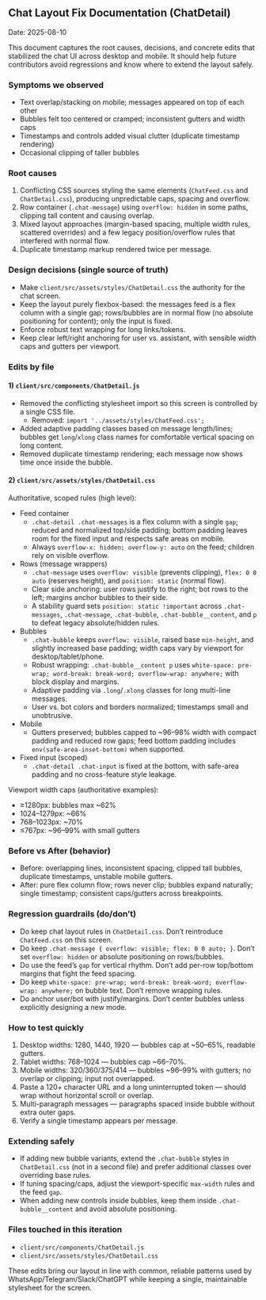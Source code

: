 ## Chat Layout Fix Documentation (ChatDetail)

Date: 2025-08-10

This document captures the root causes, decisions, and concrete edits that stabilized the chat UI across desktop and mobile. It should help future contributors avoid regressions and know where to extend the layout safely.

### Symptoms we observed
- Text overlap/stacking on mobile; messages appeared on top of each other
- Bubbles felt too centered or cramped; inconsistent gutters and width caps
- Timestamps and controls added visual clutter (duplicate timestamp rendering)
- Occasional clipping of taller bubbles

### Root causes
1. Conflicting CSS sources styling the same elements (`ChatFeed.css` and `ChatDetail.css`), producing unpredictable caps, spacing and overflow.
2. Row container (`.chat-message`) using `overflow: hidden` in some paths, clipping tall content and causing overlap.
3. Mixed layout approaches (margin-based spacing, multiple width rules, scattered overrides) and a few legacy position/overflow rules that interfered with normal flow.
4. Duplicate timestamp markup rendered twice per message.

### Design decisions (single source of truth)
- Make `client/src/assets/styles/ChatDetail.css` the authority for the chat screen.
- Keep the layout purely flexbox-based: the messages feed is a flex column with a single gap; rows/bubbles are in normal flow (no absolute positioning for content); only the input is fixed.
- Enforce robust text wrapping for long links/tokens.
- Keep clear left/right anchoring for user vs. assistant, with sensible width caps and gutters per viewport.

### Edits by file

#### 1) `client/src/components/ChatDetail.js`
- Removed the conflicting stylesheet import so this screen is controlled by a single CSS file.
  - Removed: `import '../assets/styles/ChatFeed.css';`
- Added adaptive padding classes based on message length/lines; bubbles get `long`/`xlong` class names for comfortable vertical spacing on long content.
- Removed duplicate timestamp rendering; each message now shows time once inside the bubble.

#### 2) `client/src/assets/styles/ChatDetail.css`
Authoritative, scoped rules (high level):
- Feed container
  - `.chat-detail .chat-messages` is a flex column with a single `gap`; reduced and normalized top/side padding; bottom padding leaves room for the fixed input and respects safe areas on mobile.
  - Always `overflow-x: hidden; overflow-y: auto` on the feed; children rely on visible overflow.
- Rows (message wrappers)
  - `.chat-message` uses `overflow: visible` (prevents clipping), `flex: 0 0 auto` (reserves height), and `position: static` (normal flow).
  - Clear side anchoring: user rows justify to the right; bot rows to the left; margins anchor bubbles to their side.
  - A stability guard sets `position: static !important` across `.chat-messages`, `.chat-message`, `.chat-bubble`, `.chat-bubble__content`, and `p` to defeat legacy absolute/hidden rules.
- Bubbles
  - `.chat-bubble` keeps `overflow: visible`, raised base `min-height`, and slightly increased base padding; width caps vary by viewport for desktop/tablet/phone.
  - Robust wrapping: `.chat-bubble__content p` uses `white-space: pre-wrap; word-break: break-word; overflow-wrap: anywhere;` with block display and margins.
  - Adaptive padding via `.long`/`.xlong` classes for long multi-line messages.
  - User vs. bot colors and borders normalized; timestamps small and unobtrusive.
- Mobile
  - Gutters preserved; bubbles capped to ~96–98% width with compact padding and reduced row gaps; feed bottom padding includes `env(safe-area-inset-bottom)` when supported.
- Fixed input (scoped)
  - `.chat-detail .chat-input` is fixed at the bottom, with safe-area padding and no cross-feature style leakage.

Viewport width caps (authoritative examples):
- ≥1280px: bubbles max ~62%
- 1024–1279px: ~66%
- 768–1023px: ~70%
- ≤767px: ~96–99% with small gutters

### Before vs After (behavior)
- Before: overlapping lines, inconsistent spacing, clipped tall bubbles, duplicate timestamps, unstable mobile gutters.
- After: pure flex column flow; rows never clip; bubbles expand naturally; single timestamp; consistent caps/gutters across breakpoints.

### Regression guardrails (do/don’t)
- Do keep chat layout rules in `ChatDetail.css`. Don’t reintroduce `ChatFeed.css` on this screen.
- Do keep `.chat-message { overflow: visible; flex: 0 0 auto; }`. Don’t set `overflow: hidden` or absolute positioning on rows/bubbles.
- Do use the feed’s `gap` for vertical rhythm. Don’t add per-row top/bottom margins that fight the feed spacing.
- Do keep `white-space: pre-wrap; word-break: break-word; overflow-wrap: anywhere;` on bubble text. Don’t remove wrapping rules.
- Do anchor user/bot with justify/margins. Don’t center bubbles unless explicitly designing a new mode.

### How to test quickly
1. Desktop widths: 1280, 1440, 1920 — bubbles cap at ~50–65%, readable gutters.
2. Tablet widths: 768–1024 — bubbles cap ~66–70%.
3. Mobile widths: 320/360/375/414 — bubbles ~96–99% with gutters; no overlap or clipping; input not overlapped.
4. Paste a 120+ character URL and a long uninterrupted token — should wrap without horizontal scroll or overlap.
5. Multi-paragraph messages — paragraphs spaced inside bubble without extra outer gaps.
6. Verify a single timestamp appears per message.

### Extending safely
- If adding new bubble variants, extend the `.chat-bubble` styles in `ChatDetail.css` (not in a second file) and prefer additional classes over overriding base rules.
- If tuning spacing/caps, adjust the viewport-specific `max-width` rules and the feed `gap`.
- When adding new controls inside bubbles, keep them inside `.chat-bubble__content` and avoid absolute positioning.

### Files touched in this iteration
- `client/src/components/ChatDetail.js`
- `client/src/assets/styles/ChatDetail.css`

These edits bring our layout in line with common, reliable patterns used by WhatsApp/Telegram/Slack/ChatGPT while keeping a single, maintainable stylesheet for the screen.



